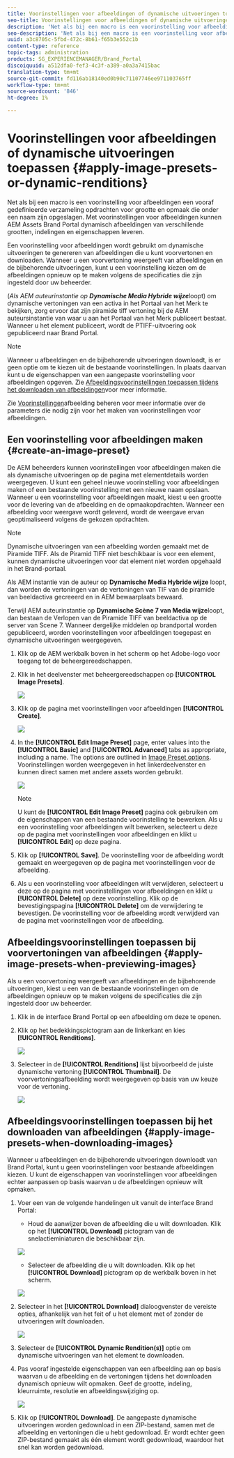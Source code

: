 ```yaml
---
title: Voorinstellingen voor afbeeldingen of dynamische uitvoeringen toepassen
seo-title: Voorinstellingen voor afbeeldingen of dynamische uitvoeringen toepassen
description: 'Net als bij een macro is een voorinstelling voor afbeeldingen een vooraf gedefinieerde verzameling opdrachten voor grootte en opmaak die onder een naam zijn opgeslagen. Met voorinstellingen voor afbeeldingen kunnen AEM Assets Brand Portal dynamisch afbeeldingen van verschillende grootten, indelingen en eigenschappen leveren. '
seo-description: 'Net als bij een macro is een voorinstelling voor afbeeldingen een vooraf gedefinieerde verzameling opdrachten voor grootte en opmaak die onder een naam zijn opgeslagen. Met voorinstellingen voor afbeeldingen kunnen AEM Assets Brand Portal dynamisch afbeeldingen van verschillende grootten, indelingen en eigenschappen leveren. '
uuid: a3c8705c-5fbd-472c-8b61-f65b3e552c1b
content-type: reference
topic-tags: administration
products: SG_EXPERIENCEMANAGER/Brand_Portal
discoiquuid: a512dfa0-fef3-4c3f-a389-a0a3a7415bac
translation-type: tm+mt
source-git-commit: fd116ab18140ed0b90c71107746ee971103765ff
workflow-type: tm+mt
source-wordcount: '846'
ht-degree: 1%

---
```



# Voorinstellingen voor afbeeldingen of dynamische uitvoeringen toepassen {#apply-image-presets-or-dynamic-renditions}

Net als bij een macro is een voorinstelling voor afbeeldingen een vooraf gedefinieerde verzameling opdrachten voor grootte en opmaak die onder een naam zijn opgeslagen. Met voorinstellingen voor afbeeldingen kunnen AEM Assets Brand Portal dynamisch afbeeldingen van verschillende grootten, indelingen en eigenschappen leveren.

Een voorinstelling voor afbeeldingen wordt gebruikt om dynamische uitvoeringen te genereren van afbeeldingen die u kunt voorvertonen en downloaden. Wanneer u een voorvertoning weergeeft van afbeeldingen en de bijbehorende uitvoeringen, kunt u een voorinstelling kiezen om de afbeeldingen opnieuw op te maken volgens de specificaties die zijn ingesteld door uw beheerder.

(*Als AEM auteurinstantie op **Dynamische Media Hybride wijze***loopt) om dynamische vertoningen van een activa in het Portaal van het Merk te bekijken, zorg ervoor dat zijn piramide tiff vertoning bij de AEM auteursinstantie van waar u aan het Portaal van het Merk publiceert bestaat. Wanneer u het element publiceert, wordt de PTIFF-uitvoering ook gepubliceerd naar Brand Portal.

>[!NOTE]
>
>Wanneer u afbeeldingen en de bijbehorende uitvoeringen downloadt, is er geen optie om te kiezen uit de bestaande voorinstellingen. In plaats daarvan kunt u de eigenschappen van een aangepaste voorinstelling voor afbeeldingen opgeven. Zie [Afbeeldingsvoorinstellingen toepassen tijdens het downloaden van afbeeldingen](../using/brand-portal-image-presets.md#main-pars-text-1403412644)voor meer informatie.


Zie [Voorinstellingen](https://docs.adobe.com/docs/en/AEM/6-0/administer/integration/dynamic-media/image-presets.html)afbeelding beheren voor meer informatie over de parameters die nodig zijn voor het maken van voorinstellingen voor afbeeldingen.

## Een voorinstelling voor afbeeldingen maken {#create-an-image-preset}

De AEM beheerders kunnen voorinstellingen voor afbeeldingen maken die als dynamische uitvoeringen op de pagina met elementdetails worden weergegeven. U kunt een geheel nieuwe voorinstelling voor afbeeldingen maken of een bestaande voorinstelling met een nieuwe naam opslaan. Wanneer u een voorinstelling voor afbeeldingen maakt, kiest u een grootte voor de levering van de afbeelding en de opmaakopdrachten. Wanneer een afbeelding voor weergave wordt geleverd, wordt de weergave ervan geoptimaliseerd volgens de gekozen opdrachten.


>[!NOTE]
>
>Dynamische uitvoeringen van een afbeelding worden gemaakt met de Piramide TIFF. Als de Piramid TIFF niet beschikbaar is voor een element, kunnen dynamische uitvoeringen voor dat element niet worden opgehaald in het Brand-portaal.
>
>Als AEM instantie van de auteur op **Dynamische Media Hybride wijze** loopt, dan worden de vertoningen van de vertoningen van TIF van de piramide van beeldactiva gecreeerd en in AEM bewaarplaats bewaard.
>
>Terwijl AEM auteurinstantie op **Dynamische Scène 7 van Media wijze**loopt, dan bestaan de Verlopen van de Piramide TIFF van beeldactiva op de server van Scene 7.
>Wanneer dergelijke middelen op brandportal worden gepubliceerd, worden voorinstellingen voor afbeeldingen toegepast en dynamische uitvoeringen weergegeven.


1. Klik op de AEM werkbalk boven in het scherm op het Adobe-logo voor toegang tot de beheergereedschappen.

1. Klik in het deelvenster met beheergereedschappen op **[!UICONTROL Image Presets]**.

   ![](assets/admin-tools-panel-4.png)

1. Klik op de pagina met voorinstellingen voor afbeeldingen **[!UICONTROL Create]**.

   ![](assets/image_preset_homepage.png)

1. In the **[!UICONTROL Edit Image Preset]** page, enter values into the **[!UICONTROL Basic]** and **[!UICONTROL Advanced]** tabs as appropriate, including a name. The options are outlined in [Image Preset options](https://docs.adobe.com/docs/en/AEM/6-0/administer/integration/dynamic-media/image-presets.html#Image%20preset%20options). Voorinstellingen worden weergegeven in het linkerdeelvenster en kunnen direct samen met andere assets worden gebruikt.

   ![](assets/image_preset_create.png)

   >[!NOTE]
   >
   >U kunt de **[!UICONTROL Edit Image Preset]** pagina ook gebruiken om de eigenschappen van een bestaande voorinstelling te bewerken. Als u een voorinstelling voor afbeeldingen wilt bewerken, selecteert u deze op de pagina met voorinstellingen voor afbeeldingen en klikt u **[!UICONTROL Edit]** op deze pagina.

1. Klik op **[!UICONTROL Save]**. De voorinstelling voor de afbeelding wordt gemaakt en weergegeven op de pagina met voorinstellingen voor de afbeelding.
1. Als u een voorinstelling voor afbeeldingen wilt verwijderen, selecteert u deze op de pagina met voorinstellingen voor afbeeldingen en klikt u **[!UICONTROL Delete]** op deze voorinstelling. Klik op de bevestigingspagina **[!UICONTROL Delete]** om de verwijdering te bevestigen. De voorinstelling voor de afbeelding wordt verwijderd van de pagina met voorinstellingen voor de afbeelding.

## Afbeeldingsvoorinstellingen toepassen bij voorvertoningen van afbeeldingen  {#apply-image-presets-when-previewing-images}

Als u een voorvertoning weergeeft van afbeeldingen en de bijbehorende uitvoeringen, kiest u een van de bestaande voorinstellingen om de afbeeldingen opnieuw op te maken volgens de specificaties die zijn ingesteld door uw beheerder.

1. Klik in de interface Brand Portal op een afbeelding om deze te openen.
1. Klik op het bedekkingspictogram aan de linkerkant en kies **[!UICONTROL Renditions]**.

   ![](assets/image-preset-previewrenditions.png)

1. Selecteer in de **[!UICONTROL Renditions]** lijst bijvoorbeeld de juiste dynamische vertoning **[!UICONTROL Thumbnail]**. De voorvertoningsafbeelding wordt weergegeven op basis van uw keuze voor de vertoning.

   ![](assets/image-preset-previewrenditionthumbnail.png)

## Afbeeldingsvoorinstellingen toepassen bij het downloaden van afbeeldingen {#apply-image-presets-when-downloading-images}

Wanneer u afbeeldingen en de bijbehorende uitvoeringen downloadt van Brand Portal, kunt u geen voorinstellingen voor bestaande afbeeldingen kiezen. U kunt de eigenschappen van voorinstellingen voor afbeeldingen echter aanpassen op basis waarvan u de afbeeldingen opnieuw wilt opmaken.

1. Voer een van de volgende handelingen uit vanuit de interface Brand Portal:

   * Houd de aanwijzer boven de afbeelding die u wilt downloaden. Klik op het **[!UICONTROL Download]** pictogram van de snelactieminiaturen die beschikbaar zijn.

   ![](assets/downloadsingleasset.png)

   * Selecteer de afbeelding die u wilt downloaden. Klik op het **[!UICONTROL Download]** pictogram op de werkbalk boven in het scherm.

   ![](assets/downloadassets.png)

1. Selecteer in het **[!UICONTROL Download]** dialoogvenster de vereiste opties, afhankelijk van het feit of u het element met of zonder de uitvoeringen wilt downloaden.

   ![](assets/donload-assets-dialog.png)

1. Selecteer de **[!UICONTROL Dynamic Rendition(s)]** optie om dynamische uitvoeringen van het element te downloaden.
1. Pas vooraf ingestelde eigenschappen van een afbeelding aan op basis waarvan u de afbeelding en de vertoningen tijdens het downloaden dynamisch opnieuw wilt opmaken. Geef de grootte, indeling, kleurruimte, resolutie en afbeeldingswijziging op.

   ![](assets/dynamicrenditions.png)

1. Klik op **[!UICONTROL Download]**. De aangepaste dynamische uitvoeringen worden gedownload in een ZIP-bestand, samen met de afbeelding en vertoningen die u hebt gedownload. Er wordt echter geen ZIP-bestand gemaakt als één element wordt gedownload, waardoor het snel kan worden gedownload.
